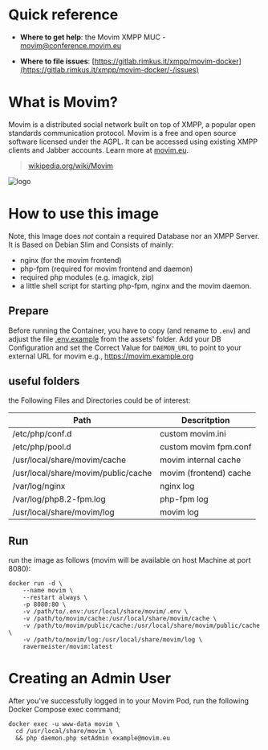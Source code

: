 # Quick reference

-	**Where to get help**:
	the Movim XMPP MUC - movim@conference.movim.eu

-	**Where to file issues**:
	[https://gitlab.rimkus.it/xmpp/movim-docker](https://gitlab.rimkus.it/xmpp/movim-docker/-/issues)

# What is Movim?

Movim is a distributed social network built on top of XMPP, a popular open standards communication protocol. Movim is a free and open source software licensed under the AGPL. It can be accessed using existing XMPP clients and Jabber accounts. Learn more at [movim.eu](https://movim.eu/).

> [wikipedia.org/wiki/Movim](https://en.wikipedia.org/wiki/Movim)

![logo](https://upload.wikimedia.org/wikipedia/commons/thumb/e/e8/Movim-logo.svg/354px-Movim-logo.svg.png)

# How to use this image

Note, this Image does *not* contain a required Database nor an XMPP Server. 
It is Based on Debian Slim and Consists of mainly:
- nginx (for the movim frontend)
- php-fpm (required for movim frontend and daemon)
- required php modules (e.g. imagick, zip)
- a little shell script for starting php-fpm, nginx and the movim daemon. 

## Prepare
Before running the Container, 
you have to copy (and rename to `.env`) and adjust the file [.env.example](assets/.env.example) from the assets' folder.
Add your DB Configuration and set the Correct Value for `DAEMON_URL` to point to your 
external URL for movim e.g., https://movim.example.org

## useful folders
the Following Files and Directories could be of interest:

| Path | Descritption |
|------|--------------|
| /etc/php/conf.d | custom movim.ini |
| /etc/php/pool.d | custom movim fpm.conf |
| /usr/local/share/movim/cache | movim internal cache |
| /usr/local/share/movim/public/cache | movim (frontend) cache |
| /var/log/nginx | nginx log |
| /var/log/php8.2-fpm.log | php-fpm log |
| /usr/local/share/movim/log | movim log |

## Run
run the image as follows (movim will be available on host Machine at port 8080): 
```shell
docker run -d \
	--name movim \
	--restart always \	
	-p 8080:80 \	
	-v /path/to/.env:/usr/local/share/movim/.env \
	-v /path/to/movim/cache:/usr/local/share/movim/cache \
	-v /path/to/movim/public/cache:/usr/local/share/movim/public/cache \
	-v /path/to/movim/log:/usr/local/share/movim/log \
	ravermeister/movim:latest
```

# Creating an Admin User

After you've successfully logged in to your Movim Pod, run the following Docker Compose exec command;

```shell
docker exec -u www-data movim \
  cd /usr/local/share/movim \
  && php daemon.php setAdmin example@movim.eu
```
